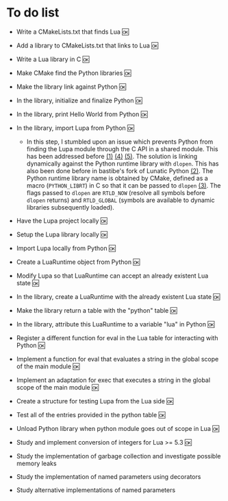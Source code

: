 # To do list

* Write a CMakeLists.txt that finds Lua :ok:
* Add a library to CMakeLists.txt that links to Lua :ok:
* Write a Lua library in C :ok:
* Make CMake find the Python libraries :ok:
* Make the library link against Python :ok:
* In the library, initialize and finalize Python :ok:
* In the library, print Hello World from Python :ok:
* In the library, import Lupa from Python :ok:

  * In this step, I stumbled upon an issue which prevents Python from finding the
    Lupa module through the C API in a shared module. This has been addressed before [(1)] [(4)] [(5)].
    The solution is linking dynamically against the Python runtime library with `dlopen`. This has
    also been done before in bastibe's fork of Lunatic Python [(2)]. The Python runtime library name
    is obtained by CMake, defined as a macro (`PYTHON_LIBRT`) in C so that it can be passed to `dlopen` [(3)].
    The flags passed to `dlopen` are `RTLD_NOW` (resolve all symbols before `dlopen` returns) and `RTLD_GLOBAL`
    (symbols are available to dynamic libraries subsequently loaded).

* Have the Lupa project locally :ok:
* Setup the Lupa library locally :ok:
* Import Lupa locally from Python :ok:
* Create a LuaRuntime object from Python :ok:
* Modify Lupa so that LuaRuntime can accept an already existent Lua state :ok:
* In the library, create a LuaRuntime with the already existent Lua state :ok:
* Make the library return a table with the "python" table :ok:
* In the library, attribute this LuaRuntime to a variable "lua" in Python :ok:
* Register a different function for eval in the Lua table for interacting with Python :ok:
* Implement a function for eval that evaluates a string in the global scope of the main module :ok:
* Implement an adaptation for exec that executes a string in the global scope of the main module :ok:
* Create a structure for testing Lupa from the Lua side :ok:
* Test all of the entries provided in the python table :ok:
* Unload Python library when python module goes out of scope in Lua :ok:
* Study and implement conversion of integers for Lua >= 5.3 :ok:
* Study the implementation of garbage collection and investigate possible memory leaks
* Study the implementation of named parameters using decorators
* Study alternative implementations of named parameters

[(1)]: https://mail.python.org/pipermail/new-bugs-announce/2008-November/003322.html
[(2)]: https://github.com/bastibe/lunatic-python/blob/master/src/pythoninlua.c#L641
[(3)]: https://www.man7.org/linux/man-pages/man3/dlopen.3.html
[(4)]: https://stackoverflow.com/questions/29880931/importerror-and-pyexc-systemerror-while-embedding-python-script-within-c-for-pam
[(5)]: https://sourceforge.net/p/pam-python/code/ci/default/tree/src/pam_python.c#l2507
